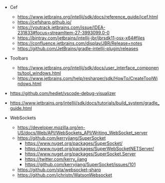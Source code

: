 - Cef
    - https://www.jetbrains.org/intellij/sdk/docs/reference_guide/jcef.html
    - https://cefsharp.github.io/
    - https://youtrack.jetbrains.com/issue/IDEA-231833#focus=streamItem-27-3993099.0-0
    - https://bintray.com/jetbrains/intellij-jbr/jbrsdk11-osx-x64#files
    - https://confluence.jetbrains.com/display/JBR/Release+notes
    - https://github.com/JetBrains/gradle-intellij-plugin/releases
- Toolbars
    - https://www.jetbrains.org/intellij/sdk/docs/user_interface_components/tool_windows.html
    - https://www.jetbrains.com/help/resharper/sdk/HowTo/CreateToolWindows.html

- https://github.com/hediet/vscode-debug-visualizer
- https://www.jetbrains.org/intellij/sdk/docs/tutorials/build_system/gradle_guide.html

- WebSockets
    - https://developer.mozilla.org/en-US/docs/Web/API/WebSockets_API/Writing_WebSocket_server
    - https://github.com/kerryjiang/SuperSocket
        - https://www.nuget.org/packages/SuperSocket/
        - https://www.nuget.org/packages/SuperWebSocketNETServer/
        - https://www.nuget.org/packages/SuperSocket.Server
        - https://twitter.com/kerry_jiang
        - https://github.com/kerryjiang/SuperSocket/issues/101
    - https://github.com/sta/websocket-sharp
    - https://github.com/jchristn/WatsonWebsocket
